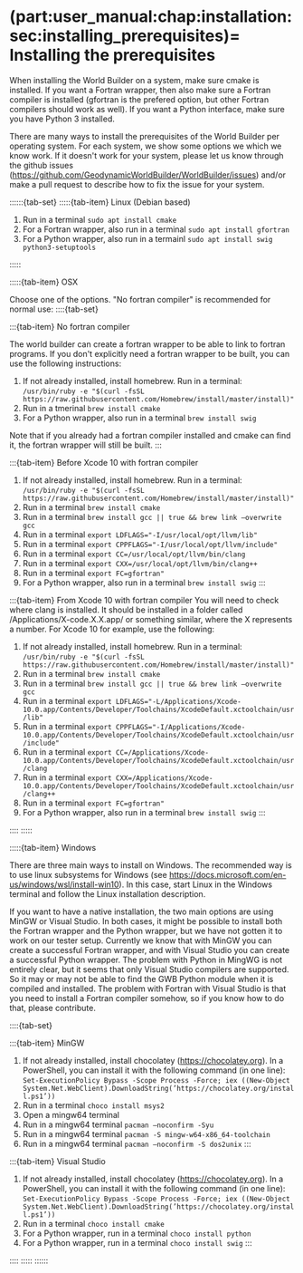 (part:user_manual:chap:installation:sec:installing_prerequisites)=
Installing the prerequisites
============================

When installing the World Builder on a system, make sure cmake is installed.
If you want a Fortran wrapper, then also make sure a Fortran compiler is installed (gfortran is the prefered option, but other Fortran compilers should work as well).
If you want a Python interface, make sure you have Python 3 installed.

There are many ways to install the prerequisites of the World Builder per operating system.
For each system, we show some options we which we know work.
If it doesn't work for your system, please let us know through the github issues (<https://github.com/GeodynamicWorldBuilder/WorldBuilder/issues>) and/or make a pull request to describe how to fix the issue for your system.

::::::{tab-set}
:::::{tab-item} Linux (Debian based)

1. Run in a terminal `sudo apt install cmake`
2. For a Fortran wrapper, also run in a terminal `sudo apt install gfortran`
3. For a Python wrapper, also run in a termainl `sudo apt install swig python3-setuptools`

:::::

:::::{tab-item} OSX

Choose one of the options. "No fortran compiler" is recommended for normal use:
::::{tab-set}

:::{tab-item} No fortran compiler

The world builder can create a fortran wrapper to be able to link to fortran programs.
If you don't explicitly need a fortran wrapper to be built, you can use the following instructions:
1. If not already installed, install homebrew. Run in a terminal: `/usr/bin/ruby -e "$(curl -fsSL https://raw.githubusercontent.com/Homebrew/install/master/install)"`
2. Run in a tmerinal `brew install cmake`
3. For a Python wrapper, also run in a terminal `brew install swig`

Note that if you already had a fortran compiler installed and cmake can find it, the fortran wrapper will still be built.
:::

:::{tab-item} Before Xcode 10 with fortran compiler
1. If not already installed, install homebrew. Run in a terminal: `/usr/bin/ruby -e "$(curl -fsSL https://raw.githubusercontent.com/Homebrew/install/master/install)"`
2. Run in a terminal `brew install cmake`
3. Run in a terminal `brew install gcc || true && brew link –overwrite gcc`
4. Run in a terminal `export LDFLAGS="-I/usr/local/opt/llvm/lib"`
5. Run in a terminal `export CPPFLAGS="-I/usr/local/opt/llvm/include"`
6. Run in a terminal `export CC=/usr/local/opt/llvm/bin/clang`
7. Run in a terminal `export CXX=/usr/local/opt/llvm/bin/clang++`
8. Run in a terminal `export FC=gfortran"`
9. For a Python wrapper, also run in a terminal `brew install swig`
:::

:::{tab-item} From Xcode 10 with fortran compiler
You will need to check where clang is installed.
It should be installed in a folder called /Applications/X-code.X.X.app/ or something similar, where the X represents a number.
For Xcode 10 for example, use the following:
1. If not already installed, install homebrew. Run in a terminal: `/usr/bin/ruby -e "$(curl -fsSL https://raw.githubusercontent.com/Homebrew/install/master/install)"`
2. Run in a terminal `brew install cmake`
3. Run in a terminal `brew install gcc || true && brew link –overwrite gcc`
4. Run in a terminal `export LDFLAGS="-L/Applications/Xcode-10.0.app/Contents/Developer/Toolchains/XcodeDefault.xctoolchain/usr/lib"`
5. Run in a terminal `export CPPFLAGS="-I/Applications/Xcode-10.0.app/Contents/Developer/Toolchains/XcodeDefault.xctoolchain/usr/include"`
6. Run in a terminal `export CC=/Applications/Xcode-10.0.app/Contents/Developer/Toolchains/XcodeDefault.xctoolchain/usr/clang`
7. Run in a terminal `export CXX=/Applications/Xcode-10.0.app/Contents/Developer/Toolchains/XcodeDefault.xctoolchain/usr/clang++`
8. Run in a terminal `export FC=gfortran"`
9. For a Python wrapper, also run in a terminal `brew install swig`
:::

::::
:::::

:::::{tab-item} Windows

There are three main ways to install on Windows.
The recommended way is to use linux subsystems for Windows (see <https://docs.microsoft.com/en-us/windows/wsl/install-win10>).
In this case, start Linux in the Windows terminal and follow the Linux installation description.

If you want to have a native installation, the two main options are using MinGW or Visual Studio.
In both cases, it might be possible to install both the Fortran wrapper and the Python wrapper, but we have not gotten it to work on our tester setup.
Currently we know that with MinGW you can create a successful Fortran wrapper, and with Visual Studio you can create a successful Python wrapper.
The problem with Python in MingWG is not entirely clear, but it seems that only Visual Studio compilers are supported.
So it may or may not be able to find the GWB Python module when it is compiled and installed.
The problem with Fortran with Visual Studio is that you need to install a Fortran compiler somehow, so if you know how to do that, please contribute.

::::{tab-set}

:::{tab-item} MinGW
1. If not already installed, install chocolatey (<https://chocolatey.org>). In a PowerShell, you can install it with the following command (in one line): `Set-ExecutionPolicy Bypass -Scope Process -Force; iex ((New-Object System.Net.WebClient).DownloadString(’https://chocolatey.org/install.ps1’))`
2. Run in a terminal `choco install msys2`
3. Open a mingw64 terminal
4. Run in a mingw64 terminal `pacman –noconfirm -Syu`
5. Run in a mingw64 terminal `pacman -S mingw-w64-x86_64-toolchain`
6. Run in a mingw64 terminal `pacman –noconfirm -S dos2unix`
:::

:::{tab-item} Visual Studio
1. If not already installed, install chocolatey (<https://chocolatey.org>). In a PowerShell, you can install it with the following command (in one line): `Set-ExecutionPolicy Bypass -Scope Process -Force; iex ((New-Object System.Net.WebClient).DownloadString(’https://chocolatey.org/install.ps1’))`
2. Run in a terminal `choco install cmake`
3. For a Python wrapper, run in a terminal `choco install python`
4. For a Python wrapper, run in a terminal `choco install swig` 
:::

::::
:::::
::::::

